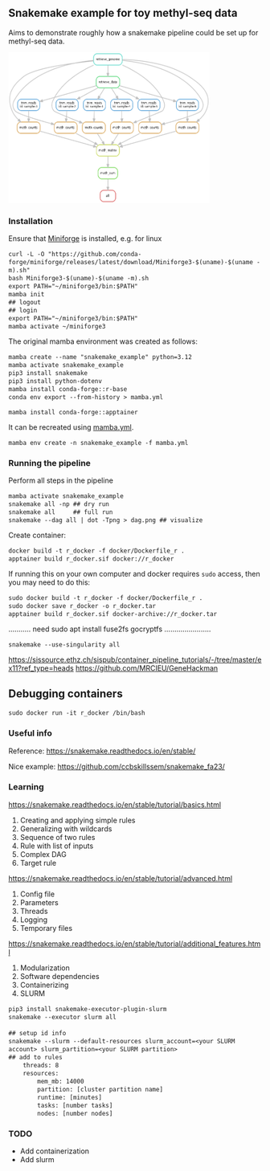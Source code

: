 ## Snakemake example for toy methyl-seq data

Aims to demonstrate roughly how a snakemake pipeline
could be set up for methyl-seq data.

<img src="dag.png" width="400" height="300"/>


### Installation

Ensure that [Miniforge](https://github.com/conda-forge/miniforge) is installed, e.g. for linux

```
curl -L -O "https://github.com/conda-forge/miniforge/releases/latest/download/Miniforge3-$(uname)-$(uname -m).sh"
bash Miniforge3-$(uname)-$(uname -m).sh
export PATH="~/miniforge3/bin:$PATH"
mamba init
## logout 
## login
export PATH="~/miniforge3/bin:$PATH"
mamba activate ~/miniforge3
```

The original mamba environment was created as follows:

```
mamba create --name "snakemake_example" python=3.12
mamba activate snakemake_example
pip3 install snakemake
pip3 install python-dotenv
mamba install conda-forge::r-base
conda env export --from-history > mamba.yml
```

```
mamba install conda-forge::apptainer
```

It can be recreated using [mamba.yml](mamba.yml).

```
mamba env create -n snakemake_example -f mamba.yml
```

### Running the pipeline

Perform all steps in the pipeline

```
mamba activate snakemake_example
snakemake all -np ## dry run
snakemake all     ## full run
snakemake --dag all | dot -Tpng > dag.png ## visualize 
```

Create container:

```
docker build -t r_docker -f docker/Dockerfile_r .
apptainer build r_docker.sif docker://r_docker
```

If running this on your own computer
and docker requires `sudo` access, then 
you may need to do this:

```
sudo docker build -t r_docker -f docker/Dockerfile_r .
sudo docker save r_docker -o r_docker.tar
apptainer build r_docker.sif docker-archive://r_docker.tar
```

 ........... need sudo apt install fuse2fs gocryptfs .......................

```
snakemake --use-singularity all
```

https://sissource.ethz.ch/sispub/container_pipeline_tutorials/-/tree/master/ex11?ref_type=heads
https://github.com/MRCIEU/GeneHackman

## Debugging containers

```
sudo docker run -it r_docker /bin/bash
```


###  Useful info

Reference:
https://snakemake.readthedocs.io/en/stable/

Nice example:
https://github.com/ccbskillssem/snakemake_fa23/

### Learning 

https://snakemake.readthedocs.io/en/stable/tutorial/basics.html

1. Creating and applying simple rules
2. Generalizing with wildcards
3. Sequence of two rules
4. Rule with list of inputs
5. Complex DAG
6. Target rule

https://snakemake.readthedocs.io/en/stable/tutorial/advanced.html
1. Config file
2. Parameters
3. Threads
4. Logging
5. Temporary files

https://snakemake.readthedocs.io/en/stable/tutorial/additional_features.html
1. Modularization
2. Software dependencies
3. Containerizing
4. SLURM

```
pip3 install snakemake-executor-plugin-slurm
snakemake --executor slurm all

## setup id info
snakemake --slurm --default-resources slurm_account=<your SLURM account> slurm_partition=<your SLURM partition>
## add to rules
    threads: 8
	resources:
		mem_mb: 14000
		partition: [cluster partition name]
		runtime: [minutes]
		tasks: [number tasks]
		nodes: [number nodes]

```

### TODO

* Add containerization
* Add slurm


